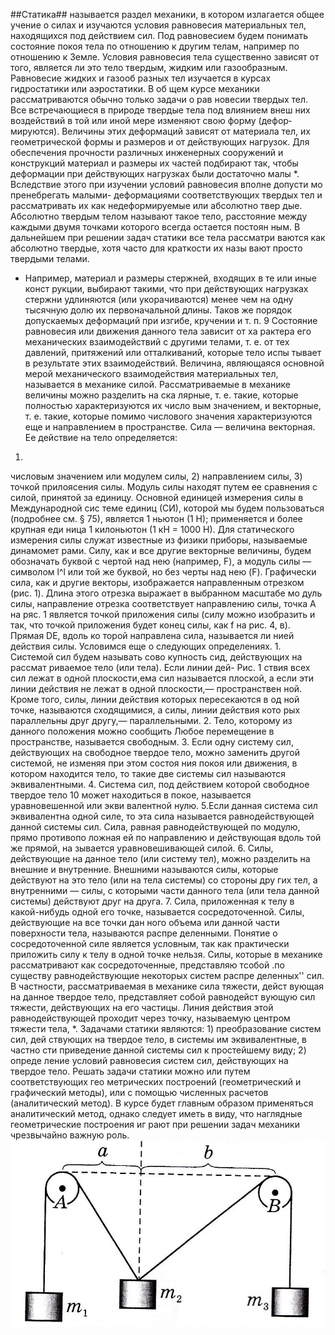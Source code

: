 ##Статика##
называется раздел механики, в котором излагается
общее учение о силах и изучаются условия равновесия материальных
тел, находящихся под действием сил.
Под равновесием будем понимать состояние покоя тела по отно­шению к другим телам, например по отношению к Земле. Условия
равновесия тела существенно зависят от того, является ли это тело
твердым, жидким или газообразным. Равновесие жидких и газооб­
разных тел изучается в курсах гидростатики или аэростатики. В об­
щем курсе механики рассматриваются обычно только задачи о рав­
новесии твердых тел.
Все встречающиеся в природе твердые тела под влиянием внеш­
них воздействий в той или иной мере изменяют свою форму (дефор­
мируются). Величины этих деформаций зависят от материала тел,
их геометрической формы и размеров и от действующих нагрузок.
Для обеспечения прочности различных инженерных сооружений и
конструкций материал и размеры их частей подбирают так, чтобы
деформации при действующих нагрузках были достаточно малы *.
Вследствие этого при изучении условий равновесия вполне допусти­
мо пренебрегать малыми- деформациями соответствующих твердых
тел и рассматривать их как недеформируемые или абсолютно твер­
дые.
Абсолютно твердым телом
называют такое тело, расстояние
между каждыми двумя точками которого всегда остается постоян­
ным. В дальнейшем при решении задач статики все тела рассматри­
ваются как абсолютно твердые, хотя часто для краткости их назы­
вают просто твердыми телами.
* Например, материал и размеры стержней, входящих в те или иные конст­
рукции, выбирают такими, что при действующих нагрузках стержни удлиняются
(или укорачиваются) менее чем на одну тысячную долю их первоначальной длины.
Таков же порядок допускаемых деформаций при изгибе, кручении и т. п.
9
Состояние равновесия или движения данного тела зависит от ха­
рактера его механических взаимодействий с другими телами, т. е.
от тех давлений, притяжений или отталкиваний, которые тело испы­
тывает в результате этих взаимодействий. Величина, являющаяся
основной мерой механического взаимодействия материальных тел,
называется в механике
силой.
Рассматриваемые в механике величины можно разделить на
ска­
лярные,
т. е. такие, которые полностью характеризуются их число­
вым значением, и
векторные,
т. е. такие, которые помимо числового
значения характеризуются еще и направлением в пространстве.
Сила — величина векторная. Ее действие на тело определяется:
1)
числовым значением
или
модулем
силы, 2)
направлением
силы,
3)
точкой прилоясения
силы.
Модуль силы находят путем ее сравнения с силой, принятой за
единицу. Основной единицей измерения силы в Международной сис­
теме единиц (СИ), которой мы будем пользоваться (подробнее см.
§ 75), является 1 ньютон (1 Н); применяется и более крупная еди­
ница 1 килоньютон (1 кН = 1000 Н). Для статического измерения
силы служат известные из физики приборы, называемые
динамомет­
рами.
Силу, как и все другие векторные величины, будем обозначать
буквой с чертой над нею (например,
F),
а модуль силы — символом
l^l или той же буквой, но без черты над нею
(F).
Графически сила,
как и другие векторы, изображается направленным отрезком
(рис. 1). Длина этого отрезка выражает в выбранном масштабе мо­
дуль силы, направление отрезка соответствует направлению силы,
точка
А
на ряс. 1 является точкой приложения силы (силу можно
изобразить и так, что точкой приложения будет конец силы, как
f на рис. 4, в). Прямая
DE,
вдоль ко­
торой направлена сила, называется
ли­
нией действия силы.
Условимся еще о
следующих определениях.
1.
Системой сил
будем называть сово­
купность сид, действующих на рассмат­
риваемое тело (или тела). Если линии дей-
Рис. 1
ствия всех сил лежат в одной плоскости,ема сил называется
плоской,
а если
эти линии действия не лежат в одной плоскости,—
пространствен­
ной.
Кроме того, силы, линии действия которых пересекаются в од­
ной точке, называются
сходящимися,
а силы, линии действия кото­
рых параллельны друг другу,—
параллельными.
2. Тело, которому из данного положения можно сообщить Любое
перемещение в пространстве, называется
свободным.
3. Если одну систему сил, действующих на свободное твердое
тело, можно заменить другой системой, не изменяя при этом состоя­
ния покоя или движения, в котором находится тело, то такие две
системы сил называются
эквивалентными.
4. Система сил, под действием которой свободное твердое тело
10
может
находиться в покое, называется
уравновешенной
или экви­
валентной
нулю.
  5.Если
данная система сил эквивалентна одной силе, то эта сила
называется
равнодействующей
данной системы сил.
Сила, равная равнодействующей по модулю, прямо противопо­
ложная ей по направлению и действующая вдоль той же прямой, на­
зывается
уравновешивающей
силой.
6. Силы, действующие на данное тело (или систему тел), можно
разделить на внешние и внутренние.
Внешними
называются силы,
которые действуют на это тело (или на тела системы) со стороны дру­
гих тел, а
внутренними
— силы, с которыми части данного тела
(или тела данной системы) действуют друг на друга.
7. Сила, приложенная к телу в какой-нибудь одной его точке,
называется
сосредоточенной.
Силы, действующие на все точки дан­
ного объема или данной части поверхности тела, называются
распре­
деленными.
Понятие о сосредоточенной силе является условным, так как
практически приложить силу к телу в одной точке нельзя. Силы, которые в механике рассматривают как сосредоточенные, представля­ю тсобой .по существу равнодействующие некоторых систем распре­
деленных'' сил.
В частности, рассматриваемая в механике сила тяжести, дейст­
вующая на данное твердое тело, представляет собой равнодейст­
вующую сил тяжести, действующих на его частицы. Линия действия
этой равнодействующей проходит через точку, называемую
центром
тяжести тела, *.
Задачами статики являются: 1) преобразование систем сил, дей­
ствующих на твердое тело, в системы им эквивалентные, в частно­
сти приведение данной системы сил к простейшему виду; 2) опреде­
ление условий равновесия систем сил, действующих на твердое
тело.
Решать задачи статики можно или путем соответствующих гео­
метрических построений (геометрический и графический методы),
или с помощью численных расчетов (аналитический метод). В курсе
будет главным образом применяться аналитический метод, однако
следует иметь в виду, что наглядные геометрические построения иг­
рают при решении задач механики чрезвычайно важную роль.
![](img/statik.png)